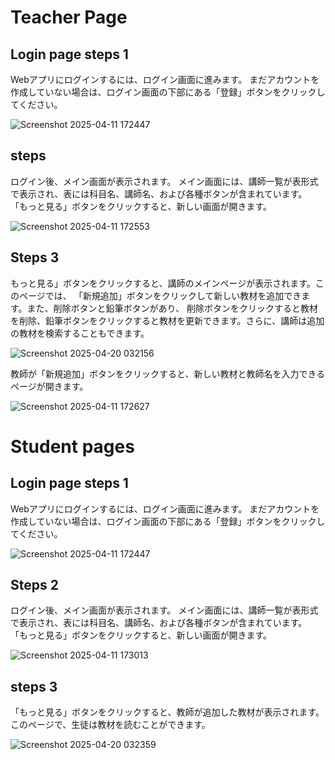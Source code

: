 <h1>Teacher Page</h1>
<h2>Login page steps 1 </h2>
<p>Webアプリにログインするには、ログイン画面に進みます。
まだアカウントを作成していない場合は、ログイン画面の下部にある「登録」ボタンをクリックしてください。</p>

![Screenshot 2025-04-11 172447](https://github.com/user-attachments/assets/333699e8-86bc-4524-9789-29b1e50f36b3)

<h2>steps </h2>
<p>ログイン後、メイン画面が表示されます。
メイン画面には、講師一覧が表形式で表示され、表には科目名、講師名、および各種ボタンが含まれています。
「もっと見る」ボタンをクリックすると、新しい画面が開きます。</p>

![Screenshot 2025-04-11 172553](https://github.com/user-attachments/assets/a609cb2b-45d1-4d1d-96c3-359f02d1f37a)






<h2>Steps 3</h2>
<p>もっと見る」ボタンをクリックすると、講師のメインページが表示されます。このページでは、
  「新規追加」ボタンをクリックして新しい教材を追加できます。また、削除ボタンと鉛筆ボタンがあり、
  削除ボタンをクリックすると教材を削除、鉛筆ボタンをクリックすると教材を更新できます。さらに、講師は追加の教材を検索することもできます。</p>

![Screenshot 2025-04-20 032156](https://github.com/user-attachments/assets/65d31c06-552b-42ae-aca7-62cd6dac9486)


教師が「新規追加」ボタンをクリックすると、新しい教材と教師名を入力できるページが開きます。

![Screenshot 2025-04-11 172627](https://github.com/user-attachments/assets/87467bc8-f9e5-40c3-aef4-3ed6b989f3b4)


<h1>Student pages</h1>
<h2>Login page steps 1 </h2>
<p>Webアプリにログインするには、ログイン画面に進みます。
まだアカウントを作成していない場合は、ログイン画面の下部にある「登録」ボタンをクリックしてください。</p>


![Screenshot 2025-04-11 172447](https://github.com/user-attachments/assets/716d9116-3661-4011-b70e-77f2b8c80d11)
<h2>Steps 2</h2>
<p>ログイン後、メイン画面が表示されます。
メイン画面には、講師一覧が表形式で表示され、表には科目名、講師名、および各種ボタンが含まれています。
「もっと見る」ボタンをクリックすると、新しい画面が開きます。</p>

![Screenshot 2025-04-11 173013](https://github.com/user-attachments/assets/be80f795-2543-4b2e-9bed-50f6bad50b14)
<h2>steps 3</h2>
「もっと見る」ボタンをクリックすると、教師が追加した教材が表示されます。
このページで、生徒は教材を読むことができます。

![Screenshot 2025-04-20 032359](https://github.com/user-attachments/assets/3fb8d00d-08af-4132-8e53-8ae8ae1827f3)
